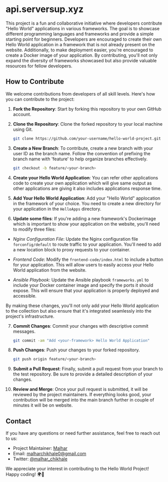 # api.serversup.xyz

This project is a fun and collaborative initiative where developers contribute "Hello World" applications in various frameworks. The goal is to showcase different programming languages and frameworks and provide a simple starting point for beginners.
Developers are encouraged to create their own Hello World application in a framework that is not already present on the website. Additionally, to make deployment easier, you're encouraged to create a Docker image of your application. By contributing, you'll not only expand the diversity of frameworks showcased but also provide valuable resources for fellow developers.


## How to Contribute

We welcome contributions from developers of all skill levels. Here's how you can contribute to the project:

1. **Fork the Repository**: Start by forking this repository to your own GitHub account.

2. **Clone the Repository**: Clone the forked repository to your local machine using Git.

    ```bash
    git clone https://github.com/your-username/hello-world-project.git
    ```

3. **Create a New Branch**: To contribute, create a new branch with your user ID as the branch name. Follow the convention of prefixing the branch name with 'feature' to help organize branches effectively.

    ```bash
    git checkout -b feature/<your-branch>
    ```

4. **Create your Hello World Application**: You can refer other applications code to create your own application which will give same output as other applications are giving it also includes applications response time.

5. **Add Your Hello World Application**: Add your "Hello World" applocation in the framework of your choice. You need to create a new directory for your application in the ```HelloApps``` directory.

6. **Update some files**: If you're adding a new framework's Dockerimage which is important to show your application on the website, you'll need to modify three files:

* *Nginx Configuration File*: Update the Nginx configuration file ```forconfig/default``` to route traffic to your application. You'll need to add a new location block to proxy requests to your container.

* *Frontend Code*: Modify the ```frontend-code/index.html``` to include a button for your application. This will allow users to easily access your Hello World application from the website.

* *Ansible Playbook*: Update the Ansible playbook ```frameworks.yml``` to include your Docker container image and specify the ports it should expose. This will ensure that your application is properly deployed and accessible.

By making these changes, you'll not only add your Hello World application to the collection but also ensure that it's integrated seamlessly into the project's infrastructure.


7. **Commit Changes**: Commit your changes with descriptive commit messages.

    ```bash
    git commit -am "Add <your-framework> Hello World Application"
    ```

8. **Push Changes**: Push your changes to your forked repository.

    ```bash
    git push origin feature/<your-branch>
    ```

9. **Submit a Pull Request**: Finally, submit a pull request from your branch to the test repository. Be sure to provide a detailed description of your changes.

10. **Review and Merge**: Once your pull request is submitted, it will be reviewed by the project maintainers. If everything looks good, your contribution will be merged into the main branch further in couple of minutes it will be on website.

## Contact

If you have any questions or need further assistance, feel free to reach out to us:

- Project Maintainer: [Malhar](https://github.com/Malhar-06)
- Email: malharchikhale0@gmail.com
- Twitter: [@malhar_chikhale](https://twitter.com/malhar_chikhale)

We appreciate your interest in contributing to the Hello World Project! Happy coding! 🌍👋
